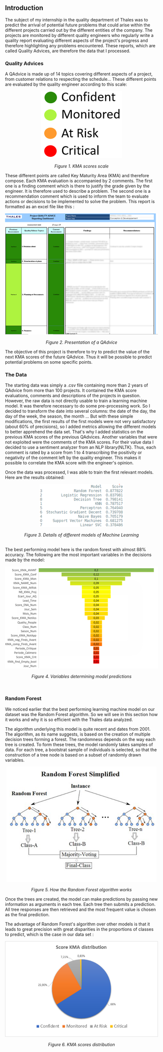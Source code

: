 ## Introduction
The subject of my internship in the quality department of Thales was to predict the arrival of potential future problems that could arise within the different projects carried out by the different entities of the company. The projects are monitored by different quality engineers who regularly write a quality report evaluating different aspects of the project's progress and therefore highlighting any problems encountered. These reports, which are called Quality Advices, are therefore the data that I processed.

### Quality Advices

A QAdvice is made up of 14 topics covering different aspects of a project, from customer relations to respecting the schedule... These different points are evaluated by the quality engineer according to this scale:
<br/>

<p align="center">
  <img src="image/bareme.png"/>
</p>
<p align="center">
  <i>Figure 1. KMA scores scale</i>
</p>

These different points are called Key Maturity Area (KMA) and therefore compose. Each KMA evaluation is accompanied by 2 comments. The first one is a finding comment which is there to justify the grade given by the engineer. It is therefore used to describe a problem. The second one is a recommendation comment which is used to inform the team to evaluate actions or decisions to be implemented to solve the problem. This report is formatted as an excel file like this :
<br/>

<p align="center">
  <img src="image/QAdvice_exemple.png"/>
</p>
<p align="center">
  <i>Figure 2. Presentation of a QAdvice</i>
</p>

 The objective of this project is therefore to try to predict the value of the next KMA scores of the future QAdvice. Thus it will be possible to predict potential problems on some specific points.
 
### The Data

The starting data was simply a .csv file containing more than 2 years of QAdvice from more than 100 projects. It contained the KMA score evaluations, comments and descriptions of the projects in question.
However, the raw data is not directly usable to train a learning machine model. It was therefore necessary to do some pre-processing work. So I decided to transform the date into several columns: the date of the day, the day of the week, the season, the month ...
But with these simple modifications, the first results of the first models were not very satisfactory (about 60% of precisions), so I added metrics allowing the different models to better apprehend the data set. That's why I added statistics on the previous KMA scores of the previous QAdvices.
Another variables that were not exploited were the comments of the KMA scores. For their value data I decided to use a sentiment analyzer from an NLP library(NLTK). Thus, each comment is rated by a score from 1 to 4 transcribing the positivity or negativity of the comment left by the quality engineer. This makes it possible to correlate the KMA score with the engineer's opinion.

Once the data was processed, I was able to train the first relevant models. Here are the results obtained:<br/>
<p align="center">
  <img src="image/resultsML.png"/>
</p>
<p align="center">
  <i>Figure 3. Details of different models of Machine Learning</i>
</p><br/>
The best performing model here is the random forest with almost 88% accuracy. The following are the most important variables in the decisions made by the model:
<p align="center">
  <img src="image/variables.png"/>
</p>
<p align="center">
  <i>Figure 4. Variables determining model predictions</i>
</p><br/>

### Random Forest
We noticed earlier that the best performing learning machine model on our dataset was the Random Forest algorithm. So we will see in this section how it works and why it is so efficient with the Thales data analyzed.

The algorithm underlying this model is quite recent and dates from 2001. The algorithm, as its name suggests, is based on the creation of multiple decision trees forming a forest. The randomness depends on the way each tree is created. To form these trees, the model randomly takes samples of data. For each tree, a bootstrat sample of individuals is selected, so that the construction of a tree node is based on a subset of randomly drawn variables.<br/>

<p align="center">
  <img src="image/rf.png"/>
</p>
<p align="center">
  <i>Figure 5. How the Random Forest algorithm works</i>
</p>
Once the trees are created, the model can make predictions by passing new information as arguments in each tree. Each tree then submits a prediction. All tree responses are then retrieved and the most frequent value is chosen as the final prediction.

The advantage of Random Forest's algorithm over other models is that it leads to great precision with great disparities in the proportions of classes to predict, which is the case in our data set :<br/>
<p align="center">
  <img src="image/KMA_dist.png"/>
</p>
<p align="center">
  <i>Figure 6. KMA scores distribution</i>
</p>

